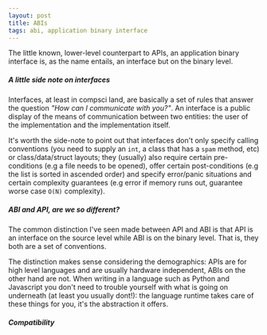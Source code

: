 ```yaml
---
layout: post
title: ABIs
tags: abi, application binary interface
---
```


The little known, lower-level counterpart to APIs, an application
binary interface is, as the name entails, an interface but on
the binary level.

##### A little side note on interfaces

Interfaces, at least in compsci land, are basically a set of
rules that answer the question *"How can I communicate with you?"*. An interface is a public display of the means of
communication between two entities: the user of the implementation and the implementation itself.

It's worth the side-note to point out that interfaces don't only
specify calling conventions (you need to supply an `int`, a
class that has a `spam` method, etc) or class/data/struct layouts;
they (usually) also require certain pre-conditions (e.g a file needs to be opened), offer certain
post-conditions (e.g the list is sorted in ascended order) and specify error/panic situations and certain
complexity guarantees (e.g error if memory runs out, guarantee worse case `O(N)` complexity).

##### ABI and API, are we so different?

The common distinction I've seen made between API and ABI is that
API is an interface on the source level while ABI is on the
binary level. That is, they both are a set of conventions.

The distinction makes sense considering the demographics: APIs
are for high level languages and are usually hardware independent, ABIs on
the other hand are not. When writing in a language such as Python and Javascript
you don't need to trouble yourself with what is going on underneath (at least
you usually dont!): the language runtime takes care of these things for you,
it's the abstraction it offers.

##### Compatibility



[itaniumabi]: https://itanium-cxx-abi.github.io/cxx-abi/abi.html
[_seelater]: https://www.reddit.com/r/cpp/comments/fc2qqv/abi_breaks_not_just_about_rebuilding/
[nodejsabi]: https://nodejs.org/uk/docs/guides/abi-stability/
[systemvabi]: https://wiki.osdev.org/System_V_ABI
[redhatabi]: https://accu.org/content/conf2015/JonathanWakely-What%20Is%20An%20ABI%20And%20Why%20Is%20It%20So%20Complicated.pdf
[pyabi]: https://www.python.org/dev/peps/pep-0384/
[wikiabi]: https://en.wikipedia.org/wiki/Binary-code_compatibility
[abibreak]: https://www.acodersjourney.com/20-abi-breaking-changes/
[bincompkde]: https://community.kde.org/Policies/Binary_Compatibility_Issues_With_C%2B%2B
[apiabiyt]: https://www.youtube.com/watch?v=k9PLRAnnEmE
[apiabitytnotes]: https://github.com/CppCon/CppCon2017/blob/master/Presentations/API%20%26%20ABI%20Versioning/API%20%26%20ABI%20Versioning%20-%20Mathieu%20Ropert%20-%20CppCon%202017.pdf
